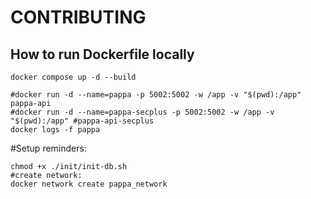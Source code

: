 # CONTRIBUTING

## How to run Dockerfile locally

```
docker compose up -d --build

#docker run -d --name=pappa -p 5002:5002 -w /app -v "$(pwd):/app" pappa-api
#docker run -d --name=pappa-secplus -p 5002:5002 -w /app -v "$(pwd):/app" #pappa-api-secplus
docker logs -f pappa

```

#Setup reminders:
```
chmod +x ./init/init-db.sh
#create network:
docker network create pappa_network
````